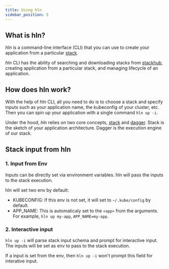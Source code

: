 ```yaml
---
title: Using hln
sidebar_position: 5
---
```


## What is hln?

_hln_ is a command-line interface (CLI) that you can use to create your application from a particular [stack](/docs/core_features/stack/).

_hln_ CLI has the ability of searching and downloading stacks from [stackhub](/docs/overview/arch#heighliner-stackhub), creating application from a particular stack, and managing lifecycle of an application.

## How does hln work?

With the help of _hln_ CLI, all you need to do is to choose a stack and specify inputs such as your application name, the kubeconfig of your cluster, etc. Then you can spin up your application with a single command `hln up -i`.

Under the hood, _hln_ relies on two core concepts, [stack](/docs/core_features/stack/) and [dagger](https://dagger.io/). Stack is the sketch of your application architecture. Dagger is the execution engine of our stack.

## Stack input from hln

### 1. Input from Env

Inputs can be directly set via environment variables.
hln will pass the inputs to the stack execution.

hln will set two env by default:

- KUBECONFIG:
    If this env is not set, it will set to `~/.kube/config` by default.
- APP_NAME:
    This is automaticaly set to the `<app>` from the arguments. For example, `hln up my-app`, `APP_NAME=my-app`.

### 2. Interactive input

`hln up -i` will parse stack input schema and prompt for interactive input.
The inputs will be set as env to pass to the stack execution.

If a input is set from the env, then `hln up -i` won't prompt this field for interative input.
